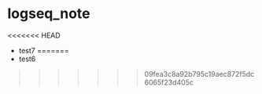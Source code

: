 # logseq_note
<<<<<<< HEAD
 * test7
=======
 * test6
>>>>>>> 09fea3c8a92b795c19aec872f5dc6065f23d405c
